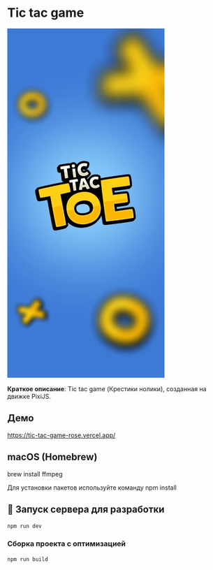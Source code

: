 # Tic tac game

![Логотип или скриншот игры](public/img/game.webp)

**Краткое описание**: Tic tac game (Крестики нолики), созданная на движке PixiJS.

## Демо
https://tic-tac-game-rose.vercel.app/

## macOS (Homebrew)
brew install ffmpeg

Для установки пакетов используйте команду npm install

## 🚀 Запуск сервера для разработки
```shell
npm run dev
```

### Сборка проекта с оптимизацией
```shell
npm run build
```
